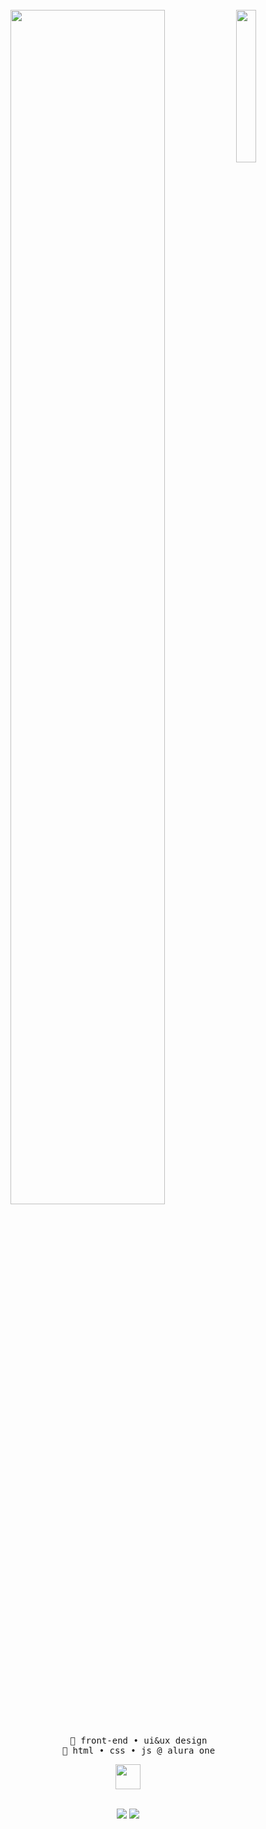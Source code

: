 <div align="center">
<br>
<img src="https://64.media.tumblr.com/fc003d1fc07fc93045309e9c37176187/dd78c24c6421ec13-c1/s400x600/83b6a7b6a614a7f524de3b29e4bd0090466b4dc6.gifv" width="25%" align="right" />
<img src="https://readme-typing-svg.demolab.com?font=Inconsolata&size=50&duration=3500&pause=300&color=E9CFB3FF&center=true&multiline=true&repeat=false&width=1300&height=140&lines=Hello%2C+i'm+Nelson.;Nice+to+meet+you+%F0%93%8D%A2%D6%B4%E0%BB%8B%E2%98%95%EF%B8%8F%CB%9A" width="70%" />
<br><br>
<pre>
    🔭 front-end • ui&ux design
    🌱 html • css • js @ alura one
</pre>

<img src="https://64.media.tumblr.com/b547db5a64f4b105f8398694d888afd0/10da8118dad71833-61/s1280x1920/23d8eb9cbadbd95e5aef675efdf87fcad8c3996f.pnj" height="40" />
<br><br>

[![](https://img.shields.io/badge/linkedin-0a66c2)](http://linkedin.com/in/lumengraph)
[![](https://img.shields.io/badge/tumblr-080a38)](https://lumengraph.tumblr.com/)
<br>
</div>
